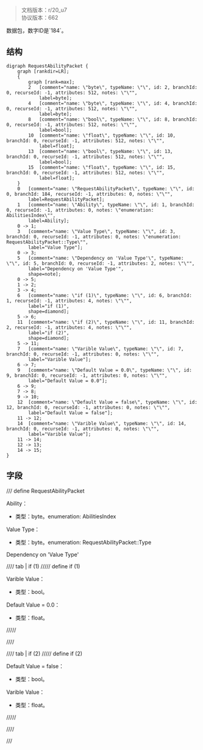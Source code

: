 # <!-- md:samp RequestAbilityPacket -->

> 文档版本：r/20_u7<br/>协议版本：662

<!-- md:samp RequestAbilityPacket -->数据包，数字ID是`184`。

## 结构

```viz
digraph RequestAbilityPacket {
	graph [rankdir=LR];
	{
		graph [rank=max];
		2	[comment="name: \"byte\", typeName: \"\", id: 2, branchId: 0, recurseId: -1, attributes: 512, notes: \"\"",
			label=byte];
		4	[comment="name: \"byte\", typeName: \"\", id: 4, branchId: 0, recurseId: -1, attributes: 512, notes: \"\"",
			label=byte];
		8	[comment="name: \"bool\", typeName: \"\", id: 8, branchId: 0, recurseId: -1, attributes: 512, notes: \"\"",
			label=bool];
		10	[comment="name: \"float\", typeName: \"\", id: 10, branchId: 0, recurseId: -1, attributes: 512, notes: \"\"",
			label=float];
		13	[comment="name: \"bool\", typeName: \"\", id: 13, branchId: 0, recurseId: -1, attributes: 512, notes: \"\"",
			label=bool];
		15	[comment="name: \"float\", typeName: \"\", id: 15, branchId: 0, recurseId: -1, attributes: 512, notes: \"\"",
			label=float];
	}
	0	[comment="name: \"RequestAbilityPacket\", typeName: \"\", id: 0, branchId: 184, recurseId: -1, attributes: 0, notes: \"\"",
		label=RequestAbilityPacket];
	1	[comment="name: \"Ability\", typeName: \"\", id: 1, branchId: 0, recurseId: -1, attributes: 0, notes: \"enumeration: AbilitiesIndex\"",
		label=Ability];
	0 -> 1;
	3	[comment="name: \"Value Type\", typeName: \"\", id: 3, branchId: 0, recurseId: -1, attributes: 0, notes: \"enumeration: RequestAbilityPacket::Type\"",
		label="Value Type"];
	0 -> 3;
	5	[comment="name: \"Dependency on 'Value Type'\", typeName: \"\", id: 5, branchId: 0, recurseId: -1, attributes: 2, notes: \"\"",
		label="Dependency on 'Value Type'",
		shape=note];
	0 -> 5;
	1 -> 2;
	3 -> 4;
	6	[comment="name: \"if (1)\", typeName: \"\", id: 6, branchId: 1, recurseId: -1, attributes: 4, notes: \"\"",
		label="if (1)",
		shape=diamond];
	5 -> 6;
	11	[comment="name: \"if (2)\", typeName: \"\", id: 11, branchId: 2, recurseId: -1, attributes: 4, notes: \"\"",
		label="if (2)",
		shape=diamond];
	5 -> 11;
	7	[comment="name: \"Varible Value\", typeName: \"\", id: 7, branchId: 0, recurseId: -1, attributes: 0, notes: \"\"",
		label="Varible Value"];
	6 -> 7;
	9	[comment="name: \"Default Value = 0.0\", typeName: \"\", id: 9, branchId: 0, recurseId: -1, attributes: 0, notes: \"\"",
		label="Default Value = 0.0"];
	6 -> 9;
	7 -> 8;
	9 -> 10;
	12	[comment="name: \"Default Value = false\", typeName: \"\", id: 12, branchId: 0, recurseId: -1, attributes: 0, notes: \"\"",
		label="Default Value = false"];
	11 -> 12;
	14	[comment="name: \"Varible Value\", typeName: \"\", id: 14, branchId: 0, recurseId: -1, attributes: 0, notes: \"\"",
		label="Varible Value"];
	11 -> 14;
	12 -> 13;
	14 -> 15;
}

```

## 字段

/// define
RequestAbilityPacket

Ability：<!-- md:samp byte -->

- 类型：byte。enumeration: AbilitiesIndex

Value Type：<!-- md:samp byte -->

- 类型：byte。enumeration: RequestAbilityPacket::Type

Dependency on 'Value Type'

//// tab | if (1)
///// define
if (1)

Varible Value：<!-- md:samp bool -->

- 类型：bool。

Default Value = 0.0：<!-- md:samp float -->

- 类型：float。


/////

////

//// tab | if (2)
///// define
if (2)

Default Value = false：<!-- md:samp bool -->

- 类型：bool。

Varible Value：<!-- md:samp float -->

- 类型：float。


/////

////



///
